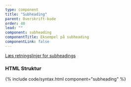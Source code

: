 ```yaml
---
type: component
title: "Subheading"
parent: Overskrift-kode
order: 40
lead: ""
component: subheading
componentTitle: Eksempel på subheading
componentLink: false
---
```


<a href="/design/typografi/overskrifter/#subheading">Læs retningslinjer for subheadings</a>

### HTML Struktur

{% include code/syntax.html component="subheading" %}
